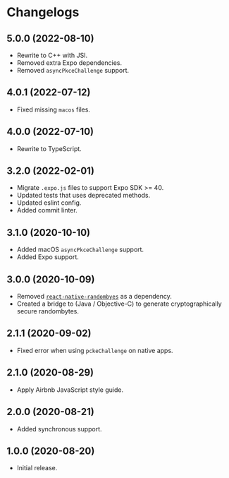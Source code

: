 # Changelogs

## 5.0.0 (2022-08-10)
* Rewrite to C++ with JSI.
* Removed extra Expo dependencies.
* Removed `asyncPkceChallenge` support.

## 4.0.1 (2022-07-12)
* Fixed missing `macos` files.

## 4.0.0 (2022-07-10)
* Rewrite to TypeScript.

## 3.2.0 (2022-02-01)
* Migrate `.expo.js` files to support Expo SDK >= 40.
* Updated tests that uses deprecated methods.
* Updated eslint config.
* Added commit linter.

## 3.1.0 (2020-10-10)
* Added macOS `asyncPkceChallenge` support.
* Added Expo support.

## 3.0.0 (2020-10-09)
* Removed [`react-native-randombyes`](https://github.com/mvayngrib/react-native-randombytes) as a dependency.
* Created a bridge to (Java / Objective-C) to generate cryptographically secure randombytes.

## 2.1.1 (2020-09-02)
* Fixed error when using `pckeChallenge` on native apps.

## 2.1.0 (2020-08-29)
* Apply Airbnb JavaScript style guide.

## 2.0.0 (2020-08-21)
* Added synchronous support.

## 1.0.0 (2020-08-20)
* Initial release.
